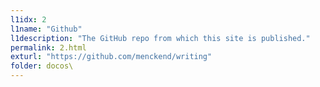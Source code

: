 ```yaml
---
l1idx: 2
l1name: "Github"
l1description: "The GitHub repo from which this site is published."
permalink: 2.html
exturl: "https://github.com/menckend/writing"
folder: docos\
---
```

